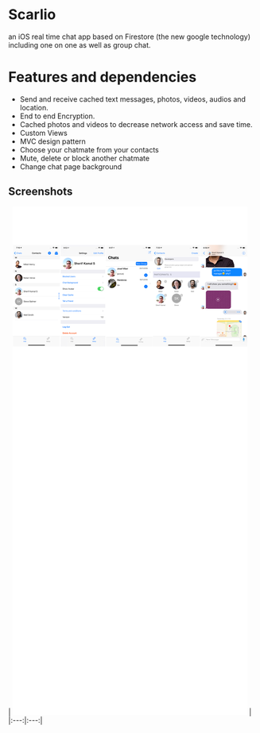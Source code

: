 # Scarlio
an iOS real time chat app based on Firestore (the new google technology) including one on one as well as group chat.

# Features and dependencies

- Send and receive cached text messages, photos, videos, audios and location.
- End to end Encryption.
- Cached photos and videos to decrease network access and save time.
- Custom Views
- MVC design pattern
- Choose your chatmate from your contacts
- Mute, delete or block another chatmate
- Change chat page background


## Screenshots
| ![photos](https://github.com/SherifKamalSalem/Scarlio/blob/master/collection.png) | 
|:---:|:---:|
